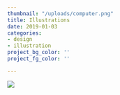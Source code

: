 ```yaml
---
thumbnail: "/uploads/computer.png"
title: Illustrations
date: 2019-01-03
categories:
- design
- illustration
project_bg_color: ''
project_fg_color: ''

---
```

![](/uploads/markus-spiske-516263-unsplash.jpg)